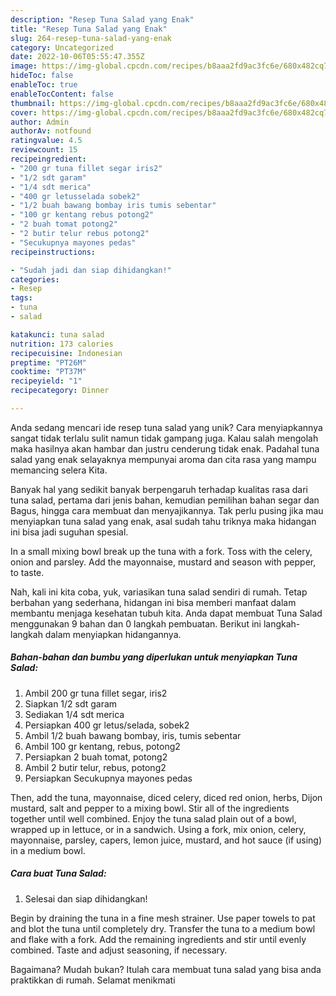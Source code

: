 ```yaml
---
description: "Resep Tuna Salad yang Enak"
title: "Resep Tuna Salad yang Enak"
slug: 264-resep-tuna-salad-yang-enak
category: Uncategorized
date: 2022-10-06T05:55:47.355Z
image: https://img-global.cpcdn.com/recipes/b8aaa2fd9ac3fc6e/680x482cq70/tuna-salad-foto-resep-utama.jpg
hideToc: false
enableToc: true
enableTocContent: false
thumbnail: https://img-global.cpcdn.com/recipes/b8aaa2fd9ac3fc6e/680x482cq70/tuna-salad-foto-resep-utama.jpg
cover: https://img-global.cpcdn.com/recipes/b8aaa2fd9ac3fc6e/680x482cq70/tuna-salad-foto-resep-utama.jpg
author: Admin
authorAv: notfound
ratingvalue: 4.5
reviewcount: 15
recipeingredient:
- "200 gr tuna fillet segar iris2"
- "1/2 sdt garam"
- "1/4 sdt merica"
- "400 gr letusselada sobek2"
- "1/2 buah bawang bombay iris tumis sebentar"
- "100 gr kentang rebus potong2"
- "2 buah tomat potong2"
- "2 butir telur rebus potong2"
- "Secukupnya mayones pedas"
recipeinstructions:

- "Sudah jadi dan siap dihidangkan!"
categories:
- Resep
tags:
- tuna
- salad

katakunci: tuna salad 
nutrition: 173 calories
recipecuisine: Indonesian
preptime: "PT26M"
cooktime: "PT37M"
recipeyield: "1"
recipecategory: Dinner

---
```





Anda sedang mencari ide resep tuna salad yang unik? Cara menyiapkannya sangat tidak terlalu sulit namun tidak gampang juga. Kalau salah mengolah maka hasilnya akan hambar dan justru cenderung tidak enak. Padahal tuna salad yang enak selayaknya mempunyai aroma dan cita rasa yang mampu memancing selera Kita.





Banyak hal yang sedikit banyak berpengaruh terhadap kualitas rasa dari tuna salad, pertama dari jenis bahan, kemudian pemilihan bahan segar dan Bagus, hingga cara membuat dan menyajikannya. Tak perlu pusing jika mau menyiapkan tuna salad yang enak,      asal sudah tahu triknya maka hidangan ini bisa jadi suguhan spesial.














In a small mixing bowl break up the tuna with a fork. Toss with the celery, onion and parsley. Add the mayonnaise, mustard and season with pepper, to taste.






Nah, kali ini kita coba, yuk, variasikan tuna salad sendiri di rumah. Tetap berbahan yang sederhana, hidangan ini bisa memberi manfaat dalam membantu menjaga kesehatan tubuh kita. Anda dapat membuat Tuna Salad menggunakan 9 bahan dan 0 langkah pembuatan. Berikut ini langkah-langkah dalam menyiapkan hidangannya.

<!--inarticleads1-->

##### Bahan-bahan dan bumbu yang diperlukan untuk menyiapkan Tuna Salad:

1. Ambil 200 gr tuna fillet segar, iris2
1. Siapkan 1/2 sdt garam
1. Sediakan 1/4 sdt merica
1. Persiapkan 400 gr letus/selada, sobek2
1. Ambil 1/2 buah bawang bombay, iris, tumis sebentar
1. Ambil 100 gr kentang, rebus, potong2
1. Persiapkan 2 buah tomat, potong2
1. Ambil 2 butir telur, rebus, potong2
1. Persiapkan Secukupnya mayones pedas


Then, add the tuna, mayonnaise, diced celery, diced red onion, herbs, Dijon mustard, salt and pepper to a mixing bowl. Stir all of the ingredients together until well combined. Enjoy the tuna salad plain out of a bowl, wrapped up in lettuce, or in a sandwich. Using a fork, mix onion, celery, mayonnaise, parsley, capers, lemon juice, mustard, and hot sauce (if using) in a medium bowl. 

<!--inarticleads2-->

##### Cara buat Tuna Salad:


1. Selesai dan siap dihidangkan!

Begin by draining the tuna in a fine mesh strainer. Use paper towels to pat and blot the tuna until completely dry. Transfer the tuna to a medium bowl and flake with a fork. Add the remaining ingredients and stir until evenly combined. Taste and adjust seasoning, if necessary. 

Bagaimana? Mudah bukan? Itulah cara membuat tuna salad yang bisa anda praktikkan di rumah. Selamat menikmati

